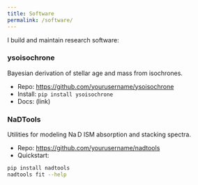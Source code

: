 ```yaml
---
title: Software
permalink: /software/
---
```


I build and maintain research software:

### ysoisochrone
Bayesian derivation of stellar age and mass from isochrones.  
- Repo: <https://github.com/yourusername/ysoisochrone>
- Install: `pip install ysoisochrone`
- Docs: (link)

### NaDTools
Utilities for modeling Na D ISM absorption and stacking spectra.  
- Repo: <https://github.com/yourusername/nadtools>
- Quickstart:
```bash
pip install nadtools
nadtools fit --help
```